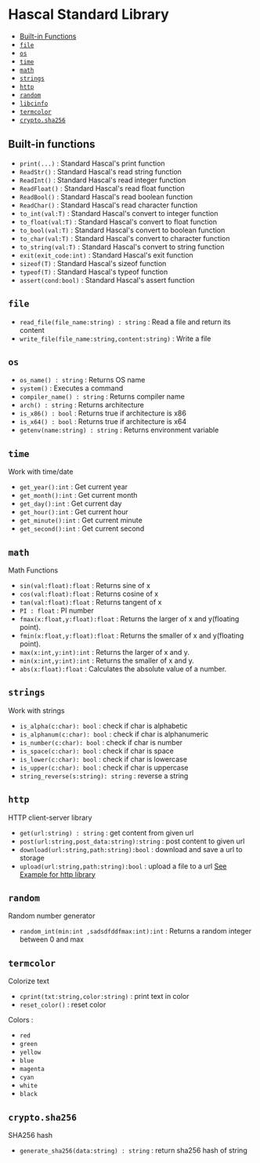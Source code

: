 # Hascal Standard Library

- [Built-in Functions](#built-in-functions)
- [`file`](#file)
- [`os`](#os)
- [`time`](#time)
- [`math`](#math)
- [`strings`](#strings)
- [`http`](#http)
- [`random`](#random)
- [`libcinfo`](#libcinfo)
- [`termcolor`](#termcolor)
- [`crypto.sha256`](#crypto-sha256)

## Built-in functions 
- `print(...)` : Standard Hascal's print function
- `ReadStr()` : Standard Hascal's read string function
- `ReadInt()` : Standard Hascal's read integer function
- `ReadFloat()` : Standard Hascal's read float function
- `ReadBool()` : Standard Hascal's read boolean function
- `ReadChar()` : Standard Hascal's read character function
- `to_int(val:T)` : Standard Hascal's convert to integer function
- `to_float(val:T)` : Standard Hascal's convert to float function
- `to_bool(val:T)` : Standard Hascal's convert to boolean function
- `to_char(val:T)` : Standard Hascal's convert to character function
- `to_string(val:T)` : Standard Hascal's convert to string function
- `exit(exit_code:int)` : Standard Hascal's exit function
- `sizeof(T)` : Standard Hascal's sizeof function
- `typeof(T)` : Standard Hascal's typeof function
- `assert(cond:bool)` : Standard Hascal's assert function

## `file`
- `read_file(file_name:string) : string` : Read a file and return its content
- `write_file(file_name:string,content:string)` : Write a file

<!-- ### listdir(path:string) : [string]
Lists dirs,files on a path

example :
```
print(listdir("C:\\"));
``` -->

## `os`
- `os_name() : string` : Returns OS name
- `system()` : Executes a command
- `compiler_name() : string` : Returns compiler name
- `arch() : string` : Returns architecture
- `is_x86() : bool` : Returns true if architecture is x86
- `is_x64() : bool` : Returns true if architecture is x64
- `getenv(name:string) : string` : Returns environment variable

## `time`
Work with time/date

- `get_year():int` : Get current year
- `get_month():int` : Get current month
- `get_day():int` : Get current day
- `get_hour():int` : Get current hour
- `get_minute():int` : Get current minute
- `get_second():int` : Get current second


## `math`
Math Functions

- `sin(val:float):float` : Returns sine of x
- `cos(val:float):float` : Returns cosine of x
- `tan(val:float):float` : Returns tangent of x
- `PI : float` : PI number
- `fmax(x:float,y:float):float` : Returns the larger of x and y(floating point). 
- `fmin(x:float,y:float):float` : Returns the smaller of x and y(floating point). 
- `max(x:int,y:int):int` : Returns the larger of x and y. 
- `min(x:int,y:int):int` : Returns the smaller of x and y. 
- `abs(x:float):float` : Calculates the absolute value of a number. 

## `strings`
Work with strings

- `is_alpha(c:char): bool` : check if char is alphabetic
- `is_alphanum(c:char): bool` : check if char is alphanumeric
- `is_number(c:char): bool` : check if char is number
- `is_space(c:char): bool` : check if char is space
- `is_lower(c:char): bool` : check if char is lowercase
- `is_upper(c:char): bool` : check if char is uppercase
- `string_reverse(s:string): string` : reverse a string

## `http`
HTTP client-server library

- `get(url:string) : string` : get content from given url
- `post(url:string,post_data:string):string` : post content to given url
- `download(url:string,path:string):bool` : download and save a url to storage
- `upload(url:string,path:string):bool` : upload a file to a url
[See Example for http library](https://github.com/hascal/hascal/blob/main/examples/net.has)

## `random`
Random number generator

- `random_int(min:int ,sadsdfddfmax:int):int` : Returns a random integer between 0 and max

## `termcolor`
Colorize text

- `cprint(txt:string,color:string)` : print text in color
- `reset_color()` : reset color

Colors :

- `red`
- `green`
- `yellow`
- `blue`
- `magenta`
- `cyan`
- `white`
- `black`

## `crypto.sha256`
SHA256 hash

- `generate_sha256(data:string) : string` : return sha256 hash of string
